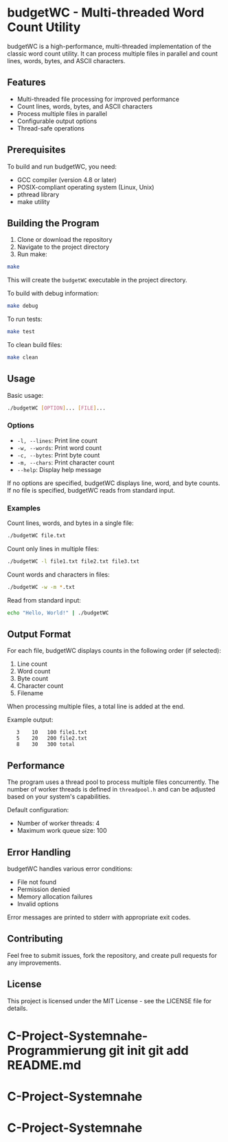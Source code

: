 # budgetWC - Multi-threaded Word Count Utility

budgetWC is a high-performance, multi-threaded implementation of the classic word count utility. It can process multiple files in parallel and count lines, words, bytes, and ASCII characters.

## Features

- Multi-threaded file processing for improved performance
- Count lines, words, bytes, and ASCII characters
- Process multiple files in parallel
- Configurable output options
- Thread-safe operations

## Prerequisites

To build and run budgetWC, you need:

- GCC compiler (version 4.8 or later)
- POSIX-compliant operating system (Linux, Unix)
- pthread library
- make utility

## Building the Program

1. Clone or download the repository
2. Navigate to the project directory
3. Run make:

```bash
make
```

This will create the `budgetWC` executable in the project directory.

To build with debug information:
```bash
make debug
```

To run tests:
```bash
make test
```

To clean build files:
```bash
make clean
```

## Usage

Basic usage:
```bash
./budgetWC [OPTION]... [FILE]...
```

### Options

- `-l, --lines`: Print line count
- `-w, --words`: Print word count
- `-c, --bytes`: Print byte count
- `-m, --chars`: Print character count
- `--help`: Display help message

If no options are specified, budgetWC displays line, word, and byte counts.
If no file is specified, budgetWC reads from standard input.

### Examples

Count lines, words, and bytes in a single file:
```bash
./budgetWC file.txt
```

Count only lines in multiple files:
```bash
./budgetWC -l file1.txt file2.txt file3.txt
```

Count words and characters in files:
```bash
./budgetWC -w -m *.txt
```

Read from standard input:
```bash
echo "Hello, World!" | ./budgetWC
```

## Output Format

For each file, budgetWC displays counts in the following order (if selected):
1. Line count
2. Word count
3. Byte count
4. Character count
5. Filename

When processing multiple files, a total line is added at the end.

Example output:
```
   3    10   100 file1.txt
   5    20   200 file2.txt
   8    30   300 total
```

## Performance

The program uses a thread pool to process multiple files concurrently. The number of worker threads is defined in `threadpool.h` and can be adjusted based on your system's capabilities.

Default configuration:
- Number of worker threads: 4
- Maximum work queue size: 100

## Error Handling

budgetWC handles various error conditions:
- File not found
- Permission denied
- Memory allocation failures
- Invalid options

Error messages are printed to stderr with appropriate exit codes.

## Contributing

Feel free to submit issues, fork the repository, and create pull requests for any improvements.

## License

This project is licensed under the MIT License - see the LICENSE file for details.
# C-Project-Systemnahe-Programmierung git init git add README.md
# C-Project-Systemnahe
# C-Project-Systemnahe
